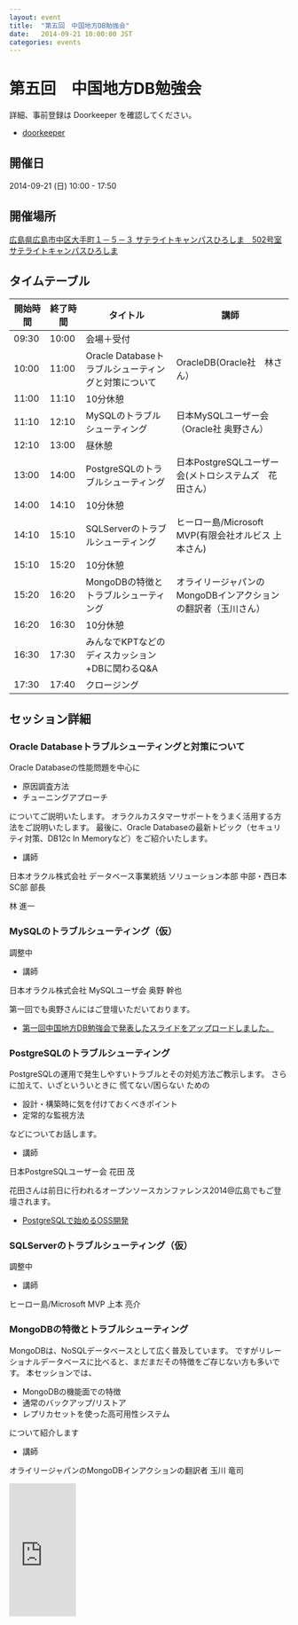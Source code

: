 ```yaml
---
layout: event
title:  "第五回　中国地方DB勉強会"
date:   2014-09-21 10:00:00 JST
categories: events
---
```


# 第五回　中国地方DB勉強会

詳細、事前登録は Doorkeeper を確認してください。

* [doorkeeper](http://dbstudychugoku.doorkeeper.jp/events/14008)

## 開催日

2014-09-21 (日) 10:00 - 17:50

## 開催場所

[広島県広島市中区大手町１－５－３ サテライトキャンパスひろしま　502号室 サテライトキャンパスひろしま](https://www.pu-hiroshima.ac.jp/site/satellite/)

## タイムテーブル

開始時間 | 終了時間 | タイトル | 講師
---|------------- | ------------- | -------------
09:30 | 10:00 | 会場＋受付 |
10:00 | 11:00 | Oracle Databaseトラブルシューティングと対策について|OracleDB(Oracle社　林さん）
11:00 | 11:10 | 10分休憩
11:10 | 12:10 | MySQLのトラブルシューティング|日本MySQLユーザー会（Oracle社 奥野さん）
12:10 | 13:00 | 昼休憩
13:00 | 14:00 | PostgreSQLのトラブルシューティング|日本PostgreSQLユーザー会(メトロシステムズ　花田さん）
14:00 | 14:10 | 10分休憩
14:10 | 15:10 | SQLServerのトラブルシューティング|ヒーロー島/Microsoft MVP(有限会社オルビス 上本さん)
15:10 | 15:20 | 10分休憩
15:20 | 16:20 | MongoDBの特徴とトラブルシューティング|オライリージャパンのMongoDBインアクションの翻訳者（玉川さん）
16:20 | 16:30 | 10分休憩
16:30 | 17:30 | みんなでKPTなどのディスカッション+DBに関わるQ&A
17:30 | 17:40 | クロージング

## セッション詳細

### Oracle Databaseトラブルシューティングと対策について

Oracle Databaseの性能問題を中心に

* 原因調査方法
* チューニングアプローチ

についてご説明いたします。
オラクルカスタマーサポートをうまく活用する方法をご説明いたします。
最後に、Oracle Databaseの最新トピック（セキュリティ対策、DB12c In Memoryなど）をご紹介いたします。

* 講師

日本オラクル株式会社 データベース事業統括 ソリューション本部 中部・西日本SC部 部長

林 進一

### MySQLのトラブルシューティング（仮）

調整中

* 講師

日本オラクル株式会社 MySQLユーザ会 奥野 幹也

第一回でも奥野さんにはご登壇いただいております。

* [第一回中国地方DB勉強会で発表したスライドをアップロードしました。](http://nippondanji.blogspot.jp/2013/08/db.html)


### PostgreSQLのトラブルシューティング

PostgreSQLの運用で発生しやすいトラブルとその対処方法ご教示します。
さらに加えて、いざといういときに 慌てない/困らない ための

* 設計・構築時に気を付けておくべきポイント
* 定常的な監視方法

などについてお話します。

* 講師

日本PostgreSQLユーザー会 花田 茂

花田さんは前日に行われるオープンソースカンファレンス2014@広島でもご登壇されます。

* [PostgreSQLで始めるOSS開発](https://www.ospn.jp/osc2014-hiroshima/modules/eguide/event.php?eid=10)

### SQLServerのトラブルシューティング（仮）

調整中


* 講師

ヒーロー島/Microsoft MVP 上本 亮介


### MongoDBの特徴とトラブルシューティング

MongoDBは、NoSQLデータベースとして広く普及しています。
ですがリレーショナルデータベースに比べると、まだまだその特徴をご存じない方も多いです。
本セッションでは、

* MongoDBの機能面での特徴
* 通常のバックアップ/リストア
* レプリカセットを使った高可用性システム

について紹介します

* 講師

オライリージャパンのMongoDBインアクションの翻訳者 玉川 竜司

<iframe src="http://rcm-fe.amazon-adsystem.com/e/cm?lt1=_blank&bc1=000000&IS2=1&bg1=FFFFFF&fc1=000000&lc1=0000FF&t=soudai1025-22&o=9&p=8&l=as4&m=amazon&f=ifr&ref=ss_til&asins=4873115906" style="width:120px;height:240px;" scrolling="no" marginwidth="0" marginheight="0" frameborder="0"></iframe>
